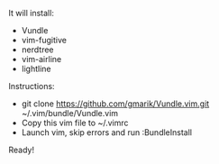 It will install:
- Vundle
- vim-fugitive
- nerdtree
- vim-airline
- lightline

Instructions:
- git clone https://github.com/gmarik/Vundle.vim.git ~/.vim/bundle/Vundle.vim
- Copy this vim file to ~/.vimrc
- Launch vim, skip errors and run :BundleInstall

Ready!
